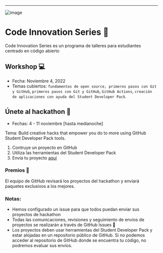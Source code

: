 ---
![image](https://user-images.githubusercontent.com/52326803/132934703-e8b7883f-1339-4ab9-9cc4-010103a1ca82.png)

# Code Innovation Series  🎉

Code Innovation Series es un programa de talleres para estudiantes centrado en código abierto

## Workshop 💻
- Fecha: Noviembre 4, 2022
- Temas cubiertos: `fundamentos de open source, primeros pasos con Git y GitHub`, `primeros pasos con Git y GitHub`, `GitHub Actions`, `creación de aplicaciones con ayuda del Student Developer Pack`.


## Únete al hackathon 🚀
- Fechas: 4 - 11 noviembre [hasta medianoche]

Tema: Build creative hacks that empower you do to more using GitHub Student Developer Pack tools. 

1. Contruye un proyecto en GitHub
2. Utiliza las herramientas del Student Developer Pack 
3. Envía tu proyecto [aquí](https://github.com/GitHub-Campus-Program-LATAM/CIS/issues/new/choose)

### Premios 🎁
El equipo de GitHub revisará los proyectos del hackathon y enviará paquetes exclusivos a los mejores.


### Notas: 
- Hemos configurado un issue para que todos puedan enviar sus proyectos de hackathon
- Todas las comunicaciones, revisiones y seguimiento de envíos de proyectos se realizarán a través de GitHub Issues 👀
- Los proyectos deben usar herramientas del Student Developer Pack y estar alojadas en un repositorio público de GitHub. Si no podemos acceder al repositorio de GitHub donde se encuentra tu código, no podremos evaluar sus envíos.
